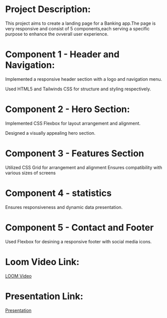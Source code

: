 # Project Description:
This project aims to create a landing page for a Banking app.The page is very responsive and consist of 5 components,each serving a specific purpose to enhance the ovverall user experience.

# Component 1 - Header and Navigation:

Implemented a responsive header section with a logo and navigation menu.

Used HTML5 and Tailwinds CSS for structure and styling respectively.

# Component 2 - Hero Section:

Implemented CSS Flexbox for layout arrangement and alignment.

Designed a visually appealing hero section.

# Component 3 - Features Section

Utilized CSS Grid for arrangement and alignment
Ensures compatibility with various sizes of screens

# Component 4 - statistics

Ensures responsiveness and dynamic data presentation.

# Component 5 - Contact and Footer

Used Flexbox for desining a responsive footer with social media icons. 





# Loom Video Link:
[LOOM Video]()

# Presentation Link:
[Presentation](
https://docs.google.com/presentation/d/1XQFBtGywQKNJL_RgzkCoQ25wZeuIFGKEoyrxJu7GtN4/edit?usp=sharing)
